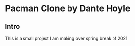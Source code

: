 # Pacman Clone by Dante Hoyle
## Intro
This is a small project I am making over spring break of 2021